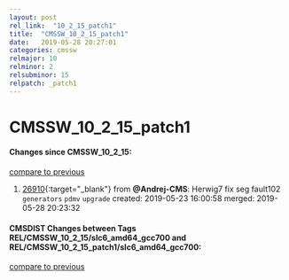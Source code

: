 ```yaml
---
layout: post
rel_link:  "10_2_15_patch1"
title:  "CMSSW_10_2_15_patch1"
date:   2019-05-28 20:27:01
categories: cmssw
relmajor: 10
relminor: 2
relsubminor: 15
relpatch: _patch1
---
```


# CMSSW_10_2_15_patch1
#### Changes since CMSSW_10_2_15:
[compare to previous](https://github.com/cms-sw/cmssw/compare/CMSSW_10_2_15...CMSSW_10_2_15_patch1)



1. [26910](http://github.com/cms-sw/cmssw/pull/26910){:target="_blank"}  from **@Andrej-CMS**: Herwig7 fix seg fault102 `generators`  `pdmv`  `upgrade`  created: 2019-05-23 16:00:58 merged: 2019-05-28 20:23:32



#### CMSDIST Changes between Tags REL/CMSSW_10_2_15/slc6_amd64_gcc700 and REL/CMSSW_10_2_15_patch1/slc6_amd64_gcc700:
[compare to previous](https://github.com/cms-sw/cmsdist/compare/REL/CMSSW_10_2_15/slc6_amd64_gcc700...REL/CMSSW_10_2_15_patch1/slc6_amd64_gcc700)


